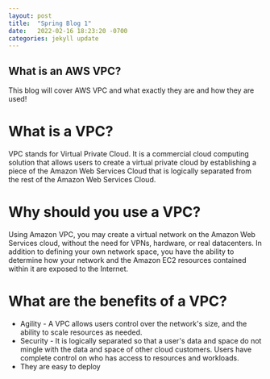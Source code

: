 ```yaml
---
layout: post
title:  "Spring Blog 1"
date:   2022-02-16 18:23:20 -0700
categories: jekyll update
---
```

## What is an AWS VPC?
This blog will cover AWS VPC and what exactly they are and how they are used!

# What is a VPC?
VPC stands for Virtual Private Cloud. It is a commercial cloud computing solution that allows users to create a virtual private cloud by establishing a piece of the Amazon Web Services Cloud that is logically separated from the rest of the Amazon Web Services Cloud.

# Why should you use a VPC?
Using Amazon VPC, you may create a virtual network on the Amazon Web Services cloud, without the need for VPNs, hardware, or real datacenters. In addition to defining your own network space, you have the ability to determine how your network and the Amazon EC2 resources contained within it are exposed to the Internet.

# What are the benefits of a VPC?
* Agility - A VPC allows users control over the network's size, and the ability to scale resources as needed. 
* Security - It is logically separated so that a user's data and space do not mingle with the data and space of other cloud customers. Users have complete control on who has access to resources and workloads.
* They are easy to deploy 
